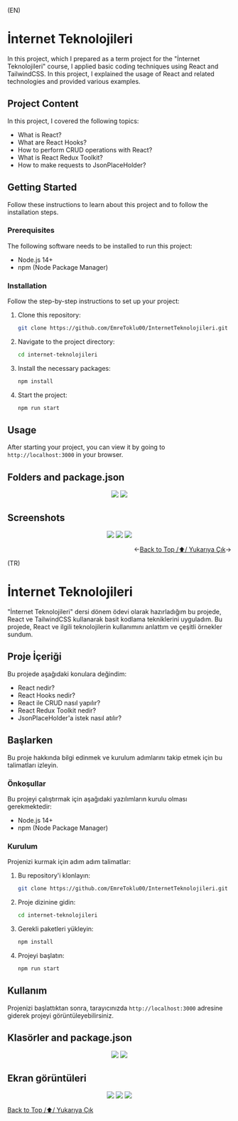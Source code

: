 (EN)
# İnternet Teknolojileri

In this project, which I prepared as a term project for the "İnternet Teknolojileri" course, I applied basic coding techniques using React and TailwindCSS. In this project, I explained the usage of React and related technologies and provided various examples.

## Project Content

In this project, I covered the following topics:

- What is React?
- What are React Hooks?
- How to perform CRUD operations with React?
- What is React Redux Toolkit?
- How to make requests to JsonPlaceHolder?

## Getting Started

Follow these instructions to learn about this project and to follow the installation steps.

### Prerequisites

The following software needs to be installed to run this project:

- Node.js 14+
- npm (Node Package Manager)

### Installation

Follow the step-by-step instructions to set up your project:

1. Clone this repository:
   ```sh
   git clone https://github.com/EmreToklu00/InternetTeknolojileri.git
   ```
2. Navigate to the project directory:
   ```sh
   cd internet-teknolojileri
   ```
3. Install the necessary packages:
   ```sh
   npm install
   ```
4. Start the project:
   ```sh
   npm run start
   ```

## Usage

After starting your project, you can view it by going to `http://localhost:3000` in your browser.

## Folders and package.json
<div align="center">
  <img src="https://github.com/EmreToklu00/InternetTeknolojileri/blob/master/github/folders.png">
  <img src="https://github.com/EmreToklu00/InternetTeknolojileri/blob/master/github/package.png">
</div>

## Screenshots
<p align="center">
   <img src="https://github.com/EmreToklu00/InternetTeknolojileri/blob/master/github/home.png" >
   <img src="https://github.com/EmreToklu00/InternetTeknolojileri/blob/master/github/redux.png" >
   <img src="https://github.com/EmreToklu00/InternetTeknolojileri/blob/master/github/jsonplaceholder.png" >
</p>


<p align="right"><-<a href="#readme-top">Back to Top /⬆️/ Yukarıya Çık</a>-></p>



(TR)

# İnternet Teknolojileri

"İnternet Teknolojileri" dersi dönem ödevi olarak hazırladığım bu projede, React ve TailwindCSS kullanarak basit kodlama tekniklerini uyguladım. Bu projede, React ve ilgili teknolojilerin kullanımını anlattım ve çeşitli örnekler sundum.

## Proje İçeriği

Bu projede aşağıdaki konulara değindim:

- React nedir?
- React Hooks nedir?
- React ile CRUD nasıl yapılır?
- React Redux Toolkit nedir?
- JsonPlaceHolder'a istek nasıl atılır?

## Başlarken

Bu proje hakkında bilgi edinmek ve kurulum adımlarını takip etmek için bu talimatları izleyin.

### Önkoşullar

Bu projeyi çalıştırmak için aşağıdaki yazılımların kurulu olması gerekmektedir:

- Node.js 14+
- npm (Node Package Manager)

### Kurulum

Projenizi kurmak için adım adım talimatlar:

1. Bu repository'i klonlayın:
   ```sh
   git clone https://github.com/EmreToklu00/InternetTeknolojileri.git
   ```
2. Proje dizinine gidin:
   ```sh
   cd internet-teknolojileri
   ```
3. Gerekli paketleri yükleyin:
   ```sh
   npm install
   ```
4. Projeyi başlatın:
   ```sh
   npm run start
   ```

## Kullanım

Projenizi başlattıktan sonra, tarayıcınızda `http://localhost:3000` adresine giderek projeyi görüntüleyebilirsiniz.

## Klasörler and package.json
<div align="center">
  <img src="https://github.com/EmreToklu00/InternetTeknolojileri/blob/master/github/folders.png">
  <img src="https://github.com/EmreToklu00/InternetTeknolojileri/blob/master/github/package.png">
</div>

## Ekran görüntüleri 
<p align="center">
   <img src="https://github.com/EmreToklu00/InternetTeknolojileri/blob/master/github/home.png" >
   <img src="https://github.com/EmreToklu00/InternetTeknolojileri/blob/master/github/redux.png" >
   <img src="https://github.com/EmreToklu00/InternetTeknolojileri/blob/master/github/jsonplaceholder.png" >
</p>

[Back to Top /⬆️/ Yukarıya Çık](#i̇nternet-teknolojileri)



